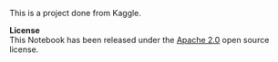 This is a project done from Kaggle.

**License** \
This Notebook has been released under the [Apache 2.0](https://www.apache.org/licenses/LICENSE-2.0) open source license.
